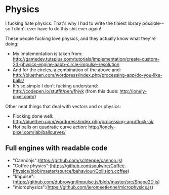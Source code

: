 # Physics

I fucking hate physics. That's why I had to write the tiniest library possible--so I didn't ever have to do this shit ever again!

These people fucking love physics, and they actually know what they're doing:
* My implementation is taken from: http://gamedev.tutsplus.com/tutorials/implementation/create-custom-2d-physics-engine-aabb-circle-impulse-resolution
* And for the circles, a combination of the above and: http://bluethen.com/wordpress/index.php/processing-app/do-you-like-balls/
* It's so simple I don't fucking understand: http://codepen.io/stuffit/pen/fhjvk (from this dude: http://lonely-pixel.com/)

Other neat things that deal with vectors and or physics:
* Flocking done well: http://bluethen.com/wordpress/index.php/processing-app/flock-ai/
* Hot balls on quadratic curve action: http://lonely-pixel.com/lab/ballcurves/

## Full engines with readable code

* "Cannonjs":(https://github.com/schteppe/cannon.js)
* "Coffee physics":(https://github.com/soulwire/Coffee-Physics/blob/master/source/behaviour/Collision.coffee)
* "Impulse":(https://github.com/dubrowgn/Impulse.js/blob/master/src/Shape2D.js)
* "microphysics":(https://github.com/jeromeetienne/microphysics.js)